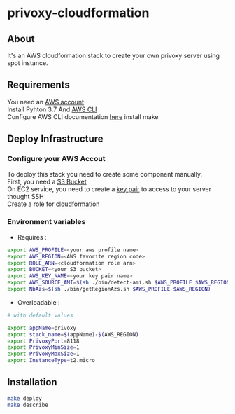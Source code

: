 # privoxy-cloudformation

## About

It's an AWS cloudformation stack to create your own privoxy server using spot instance.

## Requirements

You need an [AWS account](https://portal.aws.amazon.com/billing/signup#/start)  
Install Pyhton 3.7 And [AWS CLI](https://docs.aws.amazon.com/cli/latest/userguide/install-cliv2.html)  
Configure AWS CLI documentation [here](https://docs.aws.amazon.com/cli/latest/userguide/cli-chap-configure.html)
install make

## Deploy Infrastructure

### Configure your AWS Accout

To deploy this stack you need to create some component manually.  
First, you need a [S3 Bucket](https://docs.aws.amazon.com/quickstarts/latest/s3backup/step-1-create-bucket.html)  
On EC2 service, you need to create a [key pair](https://docs.aws.amazon.com/AWSEC2/latest/UserGuide/ec2-key-pairs.html) to access to your server thought SSH  
Create a role for [cloudformation](https://docs.aws.amazon.com/AWSCloudFormation/latest/UserGuide/using-iam-servicerole.html)

### Environment variables

- Requires :

```bash
export AWS_PROFILE=<your aws profile name>
export AWS_REGION=<AWS favorite region code>
export ROLE_ARN=<cloudformation role arn>
export BUCKET=<your S3 bucket>
export AWS_KEY_NAME=<your key pair name>
export AWS_SOURCE_AMI=$(sh ./bin/detect-ami.sh $AWS_PROFILE $AWS_REGION)
export NbAzs=$(sh ./bin/getRegionAzs.sh $AWS_PROFILE $AWS_REGION)
```

- Overloadable :

```bash
# with default values

export appName=privoxy
export stack_name=$(appName)-$(AWS_REGION)
export PrivoxyPort=8118
export PrivoxyMinSize=1
export PrivoxyMaxSize=1
export InstanceType=t2.micro
```

## Installation

```bash
make deploy
make describe
```